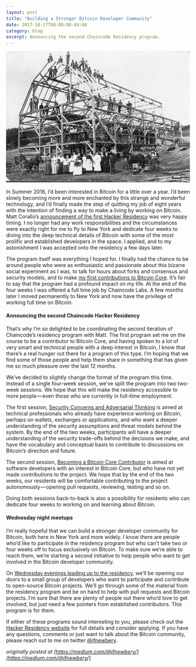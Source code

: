 ```yaml
---
layout: post
title: "Building a Stronger Bitcoin Developer Community"
date: 2017-10-17T00:00:00-04:00
category: blog
excerpt: Announcing the second Chaincode Residency program.
---
```


<img class="center-img" src="./barn-raising.jpeg" alt="barn raising">

In Summer 2016, I’d been interested in Bitcoin for a little over a year. I’d
been slowly becoming more and more enchanted by this strange and wonderful
technology, and I’d finally made the step of quitting my job of eight years
with the intention of finding a way to make a living by working on Bitcoin.
Matt Corallo’s [announcement of the first Hacker Residency][hacker residency 1 announcement]
was very happy timing. I no longer had any work responsibilities and the
circumstances were exactly right for me to fly to New York and dedicate four
weeks to diving into the deep technical details of Bitcoin with some of the
most prolific and established developers in the space. I applied, and to my
astonishment I was accepted onto the residency a few days later.

The program itself was everything I hoped for. I finally had the chance to be
around people who were as enthusiastic and passionate about this bizarre social
experiment as I was, to talk for hours about forks and consensus and security
models, and to make [my first contributions to Bitcoin Core][first contribution].
It’s fair to say that the program had a profound impact on my life. At the end
of the four weeks I was offered a full time job by Chaincode Labs. A few months
later I moved permanently to New York and now have the privilege of working
full time on Bitcoin.

#### Announcing the second Chaincode Hacker Residency

That’s why I’m so delighted to be coordinating the second iteration of
Chaincode’s residency program with Matt. The first program set me on the course
to be a contributor to Bitcoin Core, and having spoken to a lot of very smart
and technical people with a deep interest in Bitcoin, I know that there’s a
real hunger out there for a program of this type. I’m hoping that we find some
of those people and help them share in something that has given me so much
pleasure over the last 12 months.

We’ve decided to slightly change the format of the program this time. Instead
of a single four-week session, we’ve split the program into two two-week
sessions. We hope that this will make the residency accessible to more
people — even those who are currently in full-time employment.

The first session, [Security Concerns and Adversarial Thinking][session a] is
aimed at technical professionals who already have experience working on
Bitcoin, perhaps on wallets, exchanges or applications, and who want a deeper
understanding of the security assumptions and threat models behind the system.
By the end of the two weeks, participants will have a deeper understanding of
the security trade-offs behind the decisions we make, and have the vocabulary
and conceptual basis to contribute to discussions on Bitcoin’s direction and
future.

The second session, [Becoming a Bitcoin Core Contributor][session b] is
aimed at software developers with an interest in Bitcoin Core, but who have not
yet made contributions to the project. We hope that by the end of the two
weeks, our residents will be comfortable contributing to the project
autonomously — opening pull requests, reviewing, testing and so on.

Doing both sessions back-to-back is also a possibility for residents who can
dedicate four weeks to working on and learning about Bitcoin.

#### Wednesday night meetups

I’m really hopeful that we can build a stronger developer community for
Bitcoin, both here in New York and more widely. I know there are people who’d
like to participate in the residency program but who can’t take two or four
weeks off to focus exclusively on Bitcoin. To make sure we’re able to reach
them, we’re starting a second initiative to help people who want to get
involved in the Bitcoin developer community.

On [Wednesday evenings leading up to the residency][meetups], we’ll be opening our doors
to a small group of developers who want to participate and contribute to
open-source Bitcoin projects. We’ll go through some of the material from the
residency program and be on hand to help with pull requests and Bitcoin
projects. I’m sure that there are plenty of people out there who’d love to get
involved, but just need a few pointers from established contributors. This
program is for them.

If either of these programs sound interesting to you, please check out the
[Hacker Residency website][residency website] for full details and consider
applying. If you have any questions, comments or just want to talk about the
Bitcoin community, please reach out to me on twitter [@jfnewbery][twitter].

_originally posted at [https://medium.com/@jfnewbery/](https://medium.com/@jfnewbery/)_

[hacker residency 1 announcement]: http://bluematt.bitcoin.ninja/2016/08/08/chaincode/
[first contribution]: https://github.com/bitcoin/bitcoin/pull/8747
[session a]: http://hackerresidency.com/#session-a
[session b]: http://hackerresidency.com/#session-b
[meetups]: http://hackerresidency.com/#meetups
[residency website]: http://hackerresidency.com/
[twitter]: http://twitter.com/jfnewbery
